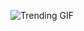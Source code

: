 
<!-- GIF_SECTION -->
![Trending GIF](https://media1.giphy.com/media/v1.Y2lkPThiYjIxNzcyZG1mMndwMHVtaTB0eDRjbmV6czllbTVtMTdpZDM0eGtoZnMwYm9mNiZlcD12MV9naWZzX3NlYXJjaCZjdD1n/HPeLSXWtdnUzK/giphy.gif)
<!-- END_GIF_SECTION -->
